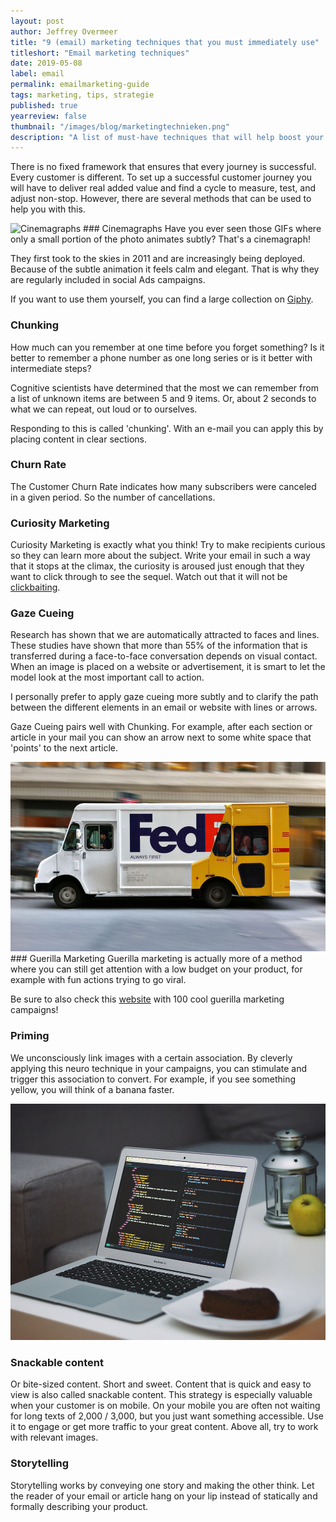 ```yaml
---
layout: post
author: Jeffrey Overmeer
title: "9 (email) marketing techniques that you must immediately use"
titleshort: "Email marketing techniques"
date: 2019-05-08
label: email
permalink: emailmarketing-guide
tags: marketing, tips, strategie
published: true
yearreview: false
thumbnail: "/images/blog/marketingtechnieken.png"
description: "A list of must-have techniques that will help boost your (email) campaigns and customer journeys."
---
```


There is no fixed framework that ensures that every journey is successful. Every customer is different. To set up a successful customer journey you will have to deliver real added value and find a cycle to measure, test, and adjust non-stop. However, there are several methods that can be used to help you with this.

<!--
<div class="fullscreen paralax" alt="Cinemagraphs" style="background-image: url('https://media.giphy.com/media/myloecKmhWHOU/giphy.gif');"></div>
-->
<img src="https://media.giphy.com/media/myloecKmhWHOU/giphy.gif" class="fullscreen" alt="Cinemagraphs" />
### Cinemagraphs
Have you ever seen those GIFs where only a small portion of the photo animates subtly? That's a cinemagraph!

They first took to the skies in 2011 and are increasingly being deployed. Because of the subtle animation it feels calm and elegant. That is why they are regularly included in social Ads campaigns.

If you want to use them yourself, you can find a large collection on [Giphy](https://giphy.com/explore/cinemagraphs).

### Chunking
How much can you remember at one time before you forget something? Is it better to remember a phone number as one long series or is it better with intermediate steps?

Cognitive scientists have determined that the most we can remember from a list of unknown items are between 5 and 9 items. Or, about 2 seconds to what we can repeat, out loud or to ourselves.

Responding to this is called 'chunking'. With an e-mail you can apply this by placing content in clear sections.

### Churn Rate
The Customer Churn Rate indicates how many subscribers were canceled in a given period. So the number of cancellations.

### Curiosity Marketing
Curiosity Marketing is exactly what you think! Try to make recipients curious so they can learn more about the subject.
Write your email in such a way that it stops at the climax, the curiosity is aroused just enough that they want to click through to see the sequel. Watch out that it will not be [clickbaiting](https://nl.wikipedia.org/wiki/Clickbait).


### Gaze Cueing
Research has shown that we are automatically attracted to faces and lines. These studies have shown that more than 55% of the information that is transferred during a face-to-face conversation depends on visual contact. When an image is placed on a website or advertisement, it is smart to let the model look at the most important call to action.

I personally prefer to apply gaze cueing more subtly and to clarify the path between the different elements in an email or website with lines or arrows.

Gaze Cueing pairs well with Chunking. For example, after each section or article in your mail you can show an arrow next to some white space that 'points' to the next article.

<img src = "/images/blog/guerilla.jpg" class = "fullscreen" alt = "Guerilla marketing">
### Guerilla Marketing
Guerilla marketing is actually more of a method where you can still get attention with a low budget on your product, for example with fun actions trying to go viral.

Be sure to also check this [website](https://anerdsworld.com/best-100-guerilla-marketing-campaigns) with 100 cool guerilla marketing campaigns!

### Priming
We unconsciously link images with a certain association. By cleverly applying this neuro technique in your campaigns, you can stimulate and trigger this association to convert. For example, if you see something yellow, you will think of a banana faster.

<img src = "/images/blog/snackablecontent.png" class = "fullscreen" alt = "Snackable content">

### Snackable content
Or bite-sized content. Short and sweet. Content that is quick and easy to view is also called snackable content. This strategy is especially valuable when your customer is on mobile. On your mobile you are often not waiting for long texts of 2,000 / 3,000, but you just want something accessible.
Use it to engage or get more traffic to your great content. Above all, try to work with relevant images.

### Storytelling
Storytelling works by conveying one story and making the other think. Let the reader of your email or article hang on your lip instead of statically and formally describing your product.
